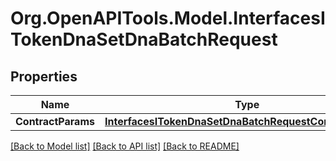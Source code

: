 # Org.OpenAPITools.Model.InterfacesITokenDnaSetDnaBatchRequest

## Properties

Name | Type | Description | Notes
------------ | ------------- | ------------- | -------------
**ContractParams** | [**InterfacesITokenDnaSetDnaBatchRequestContractParams**](InterfacesITokenDnaSetDnaBatchRequestContractParams.md) |  | 

[[Back to Model list]](../README.md#documentation-for-models) [[Back to API list]](../README.md#documentation-for-api-endpoints) [[Back to README]](../README.md)

